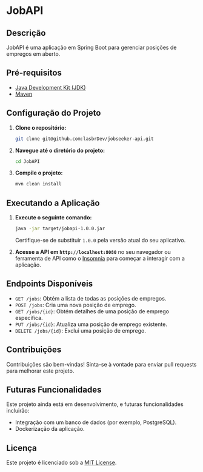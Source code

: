 # JobAPI

## Descrição
JobAPI é uma aplicação em Spring Boot para gerenciar posições de empregos em aberto.

## Pré-requisitos
- [Java Development Kit (JDK)](https://www.oracle.com/java/technologies/javase-downloads.html)
- [Maven](https://maven.apache.org/download.cgi)

## Configuração do Projeto

1. **Clone o repositório:**

    ```bash
    git clone git@github.com:lasbrDev/jobseeker-api.git
    ```

2. **Navegue até o diretório do projeto:**

    ```bash
    cd JobAPI
    ```

3. **Compile o projeto:**

    ```bash
    mvn clean install
    ```

## Executando a Aplicação

1. **Execute o seguinte comando:**

    ```bash
    java -jar target/jobapi-1.0.0.jar
    ```

    Certifique-se de substituir `1.0.0` pela versão atual do seu aplicativo.

2. **Acesse a API em `http://localhost:8080`** no seu navegador ou ferramenta de API como o [Insomnia](https://insomnia.rest/) para começar a interagir com a aplicação.

## Endpoints Disponíveis

- `GET /jobs`: Obtém a lista de todas as posições de empregos.
- `POST /jobs`: Cria uma nova posição de emprego.
- `GET /jobs/{id}`: Obtém detalhes de uma posição de emprego específica.
- `PUT /jobs/{id}`: Atualiza uma posição de emprego existente.
- `DELETE /jobs/{id}`: Exclui uma posição de emprego.

## Contribuições
Contribuições são bem-vindas! Sinta-se à vontade para enviar pull requests para melhorar este projeto.

## Futuras Funcionalidades
Este projeto ainda está em desenvolvimento, e futuras funcionalidades incluirão:
- Integração com um banco de dados (por exemplo, PostgreSQL).
- Dockerização da aplicação.

## Licença
Este projeto é licenciado sob a [MIT License](LICENSE).
